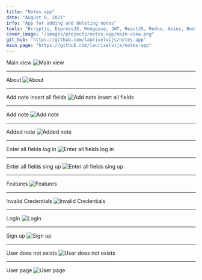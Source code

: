 ```yaml
---
title: "Notes app"
date: "August 6, 2021"
info: "App for adding and deleting notes"
tools: "Bcryptjs, ExpressJS, Mongoose, JWT, ReactJS, Redux, Axios, Bootstrap, HTML, CSS, Node.js, JavaScript"
cover_image: "/images/projects/notes-app/main-view.png"
git_hub: "https://github.com/lauriselvijs/notes-app"
main_page: "https://github.com/lauriselvijs/notes-app"
---
```


Main view
![Main view](/images/projects/notes-app/main-view.png)

---

About
![About](/images/projects/notes-app/about.png)

---

Add note insert all fields
![Add note insert all fields](/images/projects/notes-app/add-note-insert-all-fields.png)

---

Add note
![Add note](/images/projects/notes-app/add-note.png)

---

Added note
![Added note](/images/projects/notes-app/added-note.png)

---

Enter all fields log in
![Enter all fields log in](/images/projects/notes-app/enter-all-fields-log-in.png)

---

Enter all fields sing up
![Enter all fields sing up](/images/projects/notes-app/enter-all-fields-sign-up.png)

---

Features
![Features](/images/projects/notes-app/features.png)

---

Invalid Credentials
![Invalid Credentials](/images/projects/notes-app/invalid-credentials.png)

---

Login
![Login](/images/projects/notes-app/login.png)

---

Sign up
![Sign up](/images/projects/notes-app/sign-up.png)

---

User does not exists
![User does not exists](/images/projects/notes-app/user-does-not-exists.png)

---

User page
![User page](/images/projects/notes-app/user-page.png)
